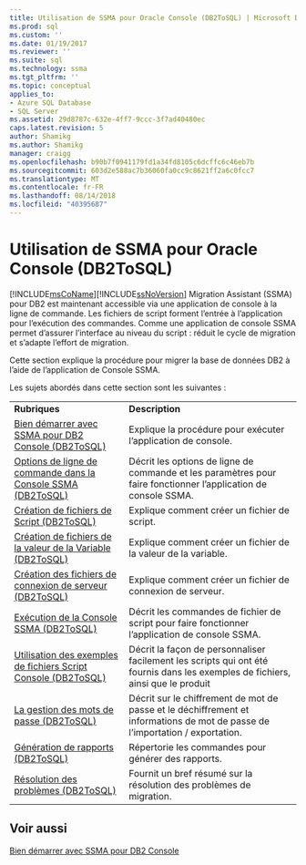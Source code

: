 ```yaml
---
title: Utilisation de SSMA pour Oracle Console (DB2ToSQL) | Microsoft Docs
ms.prod: sql
ms.custom: ''
ms.date: 01/19/2017
ms.reviewer: ''
ms.suite: sql
ms.technology: ssma
ms.tgt_pltfrm: ''
ms.topic: conceptual
applies_to:
- Azure SQL Database
- SQL Server
ms.assetid: 29d8787c-632e-4ff7-9ccc-3f7ad40480ec
caps.latest.revision: 5
author: Shamikg
ms.author: Shamikg
manager: craigg
ms.openlocfilehash: b90b7f0941179fd1a34fd8105c6dcffc6c46eb7b
ms.sourcegitcommit: 603d2e588ac7b36060fa0cc9c8621ff2a6c0fcc7
ms.translationtype: MT
ms.contentlocale: fr-FR
ms.lasthandoff: 08/14/2018
ms.locfileid: "40395687"
---
```

# <a name="working-with-ssma-for-oracle-console-db2tosql"></a>Utilisation de SSMA pour Oracle Console (DB2ToSQL)
[!INCLUDE[msCoName](../../includes/msconame_md.md)][!INCLUDE[ssNoVersion](../../includes/ssnoversion-md.md)] Migration Assistant (SSMA) pour DB2 est maintenant accessible via une application de console à la ligne de commande. Les fichiers de script forment l’entrée à l’application pour l’exécution des commandes. Comme une application de console SSMA permet d’assurer l’interface au niveau du script : réduit le cycle de migration et s’adapte l’effort de migration.  
  
Cette section explique la procédure pour migrer la base de données DB2 à l’aide de l’application de Console SSMA.  
  
Les sujets abordés dans cette section sont les suivantes :  
  
|||  
|-|-|  
|**Rubriques**|**Description**|  
|[Bien démarrer avec SSMA pour DB2 Console &#40;DB2ToSQL&#41;](../../ssma/db2/getting-started-with-ssma-for-db2-console-db2tosql.md)|Explique la procédure pour exécuter l’application de console.|  
|[Options de ligne de commande dans la Console SSMA &#40;DB2ToSQL&#41;](../../ssma/db2/command-line-options-in-ssma-console-db2tosql.md)|Décrit les options de ligne de commande et les paramètres pour faire fonctionner l’application de console SSMA.|  
|[Création de fichiers de Script &#40;DB2ToSQL&#41;](../../ssma/db2/creating-script-files-db2tosql.md)|Explique comment créer un fichier de script.|  
|[Création de fichiers de la valeur de la Variable &#40;DB2ToSQL&#41;](../../ssma/db2/creating-variable-value-files-db2tosql.md)|Explique comment créer un fichier de la valeur de la variable.|  
|[Création des fichiers de connexion de serveur &#40;DB2ToSQL&#41;](../../ssma/db2/creating-the-server-connection-files-db2tosql.md)|Explique comment créer un fichier de connexion de serveur.|  
|[Exécution de la Console SSMA &#40;DB2ToSQL&#41;](../../ssma/db2/executing-the-ssma-console-db2tosql.md)|Décrit les commandes de fichier de script pour faire fonctionner l’application de console SSMA.|  
|[Utilisation des exemples de fichiers Script Console &#40;DB2ToSQL&#41;](../../ssma/db2/working-with-the-sample-console-script-files-db2tosql.md)|Décrit la façon de personnaliser facilement les scripts qui ont été fournis dans les exemples de fichiers, ainsi que le produit|  
|[La gestion des mots de passe &#40;DB2ToSQL&#41;](../../ssma/db2/managing-passwords-db2tosql.md)|Décrit sur le chiffrement de mot de passe et le déchiffrement et informations de mot de passe de l’importation / exportation.|  
|[Génération de rapports &#40;DB2ToSQL&#41;](../../ssma/db2/generating-reports-db2tosql.md)|Répertorie les commandes pour générer des rapports.|  
|[Résolution des problèmes &#40;DB2ToSQL&#41;](../../ssma/db2/troubleshooting-db2tosql.md)|Fournit un bref résumé sur la résolution des problèmes de migration.|  
  
## <a name="see-also"></a>Voir aussi  
[Bien démarrer avec SSMA pour DB2 Console](http://msdn.microsoft.com/en-us/f245c017-023e-4880-8721-8908d339525e)  
  
